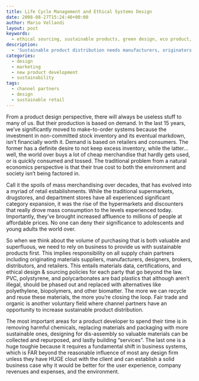 ```yaml
---
title: Life Cycle Management and Ethical Systems Design
date: 2008-08-27T15:24:40+00:00
author: Mario Vellandi
layout: post
keywords:
  - ethical sourcing, sustainable products, green design, eco product, retail distribution, sustainability, environment
description:
  - 'Sustainable product distribution needs manufacturers, originators, and retailers to use certifications and ethical design & sourcing policies to effect change.'
categories:
  - design
  - marketing
  - new product development
  - sustainability
tags:
  - channel partners
  - design
  - sustainable retail
---
```

From a product design perspective, there will always be useless stuff to many of us. But their production is based on demand. In the last 15 years, we’ve significantly moved to make-to-order systems because the investment in non-committed stock inventory and its eventual markdown, isn’t financially worth it. Demand is based on retailers and consumers. The former has a definite desire to not keep excess inventory, while the latter…well, the world over buys a lot of cheap merchandise that hardly gets used, or is quickly consumed and tossed. The traditional problem from a natural economics perspective is that their true cost to both the environment and society isn&#8217;t being factored in.

Call it the spoils of mass merchandising over decades, that has evolved into a myriad of retail establishments. While the traditional supermarkets, drugstores, and department stores have all experienced significant category expansion, it was the rise of the hypermarkets and discounters that really drove mass consumption to the levels experienced today. Importantly, they&#8217;ve brought increased affluence to millions of people at affordable prices. No one can deny their significance to adolescents and young adults the world over.

So when we think about the volume of purchasing that is both valuable and superfluous, we need to rely on business to provide us with sustainable products first. This implies responsibility on all supply chain partners including originating materials suppliers, manufacturers, designers, brokers, distributors, and retailers. This entails materials data, certifications, and ethical design & sourcing policies for each party that go beyond the law. PVC, polystyrene, and polycarbonates are bad plastics that although aren&#8217;t illegal, should be phased out and replaced with alternatives like polyethylene, biopolymers, and other biomatter. The more we can recycle and reuse these materials, the more you&#8217;re closing the loop. Fair trade and organic is another voluntary field where channel partners have an opportunity to increase sustainable product distribution.

The most important areas for a product developer to spend their time is in removing harmful chemicals, replacing materials and packaging with more sustainable ones, designing for dis-assembly so valuable materials can be collected and repurposed, and lastly building “services”. The last one is a huge toughie because it requires a fundamental shift in business systems, which is FAR beyond the reasonable influence of most any design firm unless they have HUGE clout with the client and can establish a solid business case why it would be better for the user experience, company revenues and expenses, and the environment.
